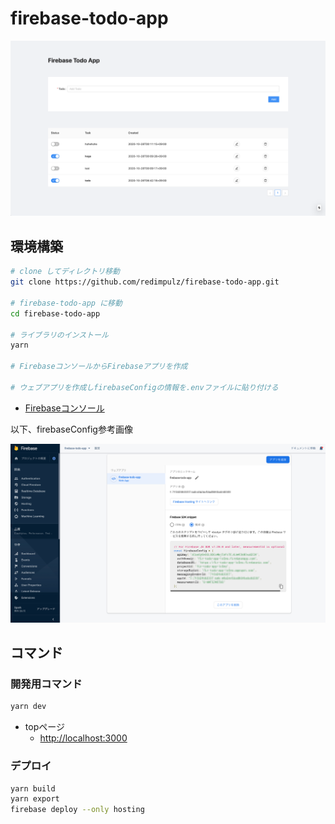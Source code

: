 # firebase-todo-app

![firebase-todo-app](public/screenShot_1.png "firebase-todo-app")

## 環境構築

```sh
# clone してディレクトリ移動
git clone https://github.com/redimpulz/firebase-todo-app.git

# firebase-todo-app に移動
cd firebase-todo-app

# ライブラリのインストール
yarn

# FirebaseコンソールからFirebaseアプリを作成

# ウェブアプリを作成しfirebaseConfigの情報を.envファイルに貼り付ける
```

- [Firebaseコンソール](https://console.firebase.google.com/)

以下、firebaseConfig参考画像

![firebaseConfig](public/screenShot_2.jpg "firebaseConfig")

## コマンド

### 開発用コマンド

```sh
yarn dev
```

- topページ
  - <http://localhost:3000>

### デプロイ

```sh
yarn build
yarn export
firebase deploy --only hosting
```
